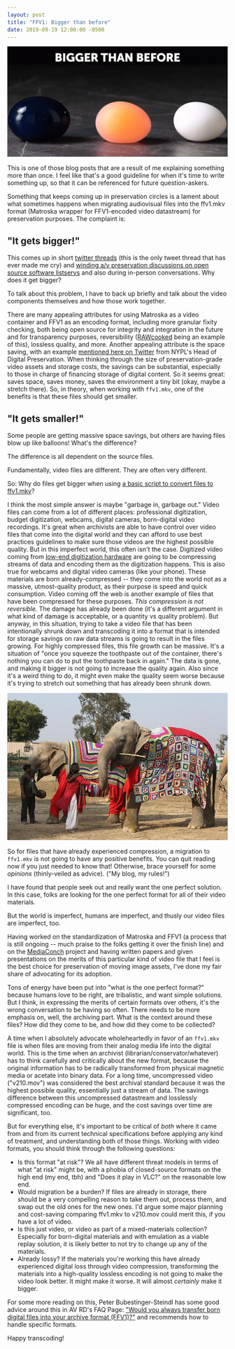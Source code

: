 ```yaml
---
layout: post
title: "FFV1: Bigger than before"
date: 2019-09-19 12:00:00 -0500
---
```


![bigger than before already-dated egg meme](/images/bigger-than-before.webp)

This is one of those blog posts that are a result of me explaining something
more than once. I feel like that's a good guideline for when it's time to write
something up, so that it can be referenced for future question-askers. 

Something that keeps coming up in preservation circles is a lament about what
sometimes happens when migrating audiovisual files into the ffv1.mkv format
(Matroska wrapper for FFV1-encoded video datastream) for preservation purposes. The
complaint is:

## "It gets bigger!"

This comes up in short [twitter
threads](https://twitter.com/k_grons/status/1011642837048463361) (this is the
only tweet thread that has ever made me cry) and [winding a/v preservation
discussions on open source software
listservs](https://groups.google.com/d/msg/archivematica/pJM3prjlsDE/XWQMIjoQDgAJ)
and also during in-person conversations. Why does it get bigger?

To talk about this problem, I have to back up briefly and talk about the video
components themselves and how those work together.

There are many appealing attributes for using Matroska as a video container and
FFV1 as an encoding format, including more granular fixity checking, both being
open source for integrity and integration in the future and for transparency
purposes, reversibility ([RAWcooked](https://mediaarea.net/RAWcooked) being an
example of this), lossless quality, and more. Another appealing attribute is the
space saving, with an example [mentioned here on
Twitter](https://twitter.com/NKrabben/status/919948316305186816) from NYPL's
Head of Digital Preservation. When thinking through the size of
preservation-grade video assets and storage costs, the savings can be
substantial, especially to those in charge of financing storage of digital
content. So it seems great: saves space, saves money, saves the environment a
tiny bit (okay, maybe a stretch there). So, in theory, when working with
`ffv1.mkv`, one of the benefits is that these files should get
smaller.

## "It gets smaller!"

Some people are getting massive space savings, but others are having files blow
up like balloons! What's the difference?

The difference is all dependent on the source files.

Fundamentally, video files are different. They are often very different.

So: Why do files get
bigger when using [a basic script to convert files to
ffv1.mkv](https://amiaopensource.github.io/ffmprovisr/#create_FFV1_mkv)?

I think the most simple answer is maybe "garbage in, garbage out." Video files
can come from a lot of different places: professional digitization, budget
digitization, webcams, digital cameras, born-digital video recordings. It's
great when archivists are able to have control over video files that come into
the digital world and they can afford to use best practices guidelines to make
sure those videos are the highest possible quality. But in this imperfect world,
this often isn't the case. Digitized video coming from [low-end digitization
hardware](https://www.elgato.com/en/video-capture) are going to be compressing
streams of data and encoding them as the digitization happens. This is also true
for webcams and digital video cameras (like your phone). These materials are
born already-compressed -- they come into the world not as a massive,
utmost-quality product, as their purpose is speed and quick consumption. Video
coming off the web is another example of files that have been compressed for
these purposes. *This compression is not reversible.* The damage
has already been done (it's a different argument in what kind of damage is
acceptable, or a quantity vs quality problem). But anyway, in this situation, trying to take
a video file that has been intentionally shrunk down and transcoding it into a
format that is intended for storage savings on raw data streams is going to
result in the files growing. For highly compressed files, this file growth can
be massive. It's a situation of "once you squeeze the toothpaste out of the
container, there's nothing you can do to put the toothpaste back in again." The
data is gone, and making it bigger is not going to increase the quality again.
Also since it's a weird thing to do, it might even make the quality seem worse
because it's trying to stretch out something that has already been shrunk down.

![elephant sweater](/images/elephant-sweater.jpg)

So for files that have already experienced compression, a migration to
`ffv1.mkv` is not going to have any positive benefits. You can quit reading now
if you just needed to know that! Otherwise, brace yourself for some *opinions*
(thinly-veiled as advice).
("My blog, my rules!")

I have found that people seek out and really want the one perfect solution. In
this case, folks are looking for the one perfect format for all of
their video materials.

But the world is imperfect, humans are imperfect, and thusly
our video files are imperfect, too.

Having worked on the standardization of Matroska and FFV1 (a process that is
still ongoing -- much praise to the folks getting it over the finish line) and
on the [MediaConch](https://mediaarea.net/MediaConchOnline/) project and having written papers and given presentations
on the merits of this particular kind of video file that I feel is the best
choice for preservation of moving image assets, I've done my fair share of advocating
for its adoption.

Tons of energy have been put into "what is the one perfect format?" because
humans love to be right, are tribalistic, and want simple solutions. But I
think, in expressing the merits of certain formats over others, it's the wrong
conversation to be having so often. There needs to be more emphasis on, well,
the archiving part. What is the context around these files? How did they come to
be, and how did they come to be collected?

A time when I absolutely advocate wholeheartedly in favor of an `ffv1.mkv` file
is when files are moving from their analog media life into the digital world.
This is the time when an archivist (librarian/conservator/whatever) has to think
carefully and critically about the new format, because the original information
has to be radically transformed from physical magnetic media or acetate into
binary data. For a long time, uncompressed video ("v210.mov") was considered the
best archival standard because it was the highest possible quality, essentially
just a stream of data. The savings difference between this uncompressed
datastream and losslessly compressed encoding can be huge, and the cost savings
over time are significant, too.

But for everything else, it's important to be critical of *both* where it came
from and from its current technical specifications before applying any kind of
treatment, and understanding both of those things. Working with video formats,
you should think through the following
questions:

- Is this format "at risk"? We all have different threat models in terms of what
  "at risk" might be, with a phobia of closed-source formats on the high end
  (my end, tbh) and "Does it play in VLC?" on the reasonable low end.
- Would migration be a burden? If files are already in storage, there should be
  a very compelling reason to take them out, process them, and swap out the old
  ones for the new ones. I'd argue some major planning and cost-saving comparing
  ffv1.mkv to v210.mov could merit this, if you have a lot of video.
- Is this just video, or video as part of a mixed-materials collection?
  Especially for born-digital materials and with emulation as a viable replay
  solution, it is likely better to not try to change up any of the materials.
- Already lossy? If the materials you're working this have already experienced
  digital loss through video compression, transforming the materials into a
  high-quality lossless encoding is not going to make the video look better. It
  might make it worse. It will almost *certainly* make it bigger.

For some more reading on this, Peter Bubestinger-Steindl has some good advice around this in AV RD's FAQ Page:
["Would you always transfer born digital files into your archive format
(FFV1)?"](http://www.av-rd.com/knowhow/video/FAQ-digital_video_archiving.html#q_digital_source_file)
and recommends how to handle specific formats.

Happy transcoding!
